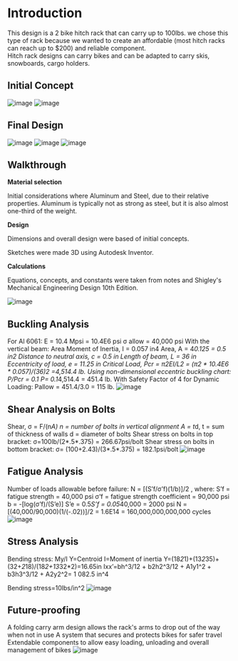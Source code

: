 # Introduction
This design is a 2 bike hitch rack that can carry up to 100lbs. we chose this type of rack because we wanted to create an affordable (most hitch racks can reach up to $200) and reliable component.  
Hitch rack designs can carry bikes and can be adapted to carry skis, snowboards, cargo holders. 

## Initial Concept
![image](https://github.com/fsalaita/Portfolio/assets/146680465/5c9f5a28-5823-422e-a872-3cb45426731a)
![image](https://github.com/fsalaita/Portfolio/assets/146680465/56e037c2-1e2b-4cef-8974-5a531caf7e5a)

## Final Design
![image](https://github.com/fsalaita/Portfolio/assets/146680465/6dde412f-ad9b-4f33-bc7b-eece75740845)
![image](https://github.com/fsalaita/Portfolio/assets/146680465/aa538a57-e97c-4495-883d-dde91190440e)
![image](https://github.com/fsalaita/Portfolio/assets/146680465/211adbc2-1306-4603-ae42-d49a084ff1b8)

## Walkthrough
**Material selection**

Initial considerations where Aluminum and Steel, due to their relative properties. Aluminum is typically not as strong as steel, but it is also almost one-third of the weight. 

**Design**

Dimensions and overall design were based of initial concepts.

Sketches were made 3D using Autodesk Inventor.

**Calculations**

Equations, concepts, and constants were taken from notes and Shigley's Mechanical Engineering Design 10th Edition.

![image](https://github.com/fsalaita/Portfolio/assets/146680465/a13fe782-0df4-40c6-95d1-c2da2843338a)

## Buckling Analysis
For Al 6061:
	E = 10.4 Mpsi = 10.4E6 psi
	σ allow = 40,000 psi
With the vertical beam:
	Area Moment of Inertia, I = 0.057 in4
	Area, A = 4*0.125 = 0.5 in2
	Distance to neutral axis, c = 0.5 in
	Length of beam, L = 36 in
	Eccentricity of load, e = 11.25 in
Critical Load, Pcr = π2EI/L2 = (π2 * 10.4E6 * 0.057)/(36)2 =4,514.4 lb.
Using non-dimensional eccentric buckling chart: P/Pcr = 0.1
	P= 0.1*4,514.4 = 451.4 lb.
With Safety Factor of 4 for Dynamic Loading: Pallow = 451.4/3.0 = 115 lb. 
![image](https://github.com/fsalaita/Portfolio/assets/146680465/806f9f3f-90bb-429f-b057-2113468998a6)

## Shear Analysis on Bolts
Shear, σ = F/(n*A)
	n = number of bolts in vertical alignment
	A = t*d,
		t = sum of thickness of walls
		d = diameter of bolts
Shear stress on bolts in top bracket: 
	σ=100lb/(2*.5*.375) = 266.67psi/bolt
Shear stress on bolts in bottom bracket:
	σ= (100+2.43)/(3*.5*.375) = 182.1psi/bolt 
![image](https://github.com/fsalaita/Portfolio/assets/146680465/a1ca33f9-9483-44af-b232-fa26785fc43e)

## Fatigue Analysis
Number of loads allowable before failure:
N = [(S’f/σ’f)(1/b)]/2 , where:
	S’f = fatigue strength = 40,000 psi
	σ’f = fatigue strength coefficient =  90,000 psi
	b = -[log(σ’f)/(S’e)]
		S’e = 0.5*S’f = 0.05*40,000 = 2000 psi
N = [(40,000/90,000)(1/(-.02))]/2 = 1.6E14 = 160,000,000,000,000 cycles
![image](https://github.com/fsalaita/Portfolio/assets/146680465/e6c66923-6108-4cda-b44d-ad2ffceb6b43)

## Stress Analysis
Bending stress: My/I 
	Y=Centroid
	 I=Moment of inertia
	Y=(18*2*1)+(13*2*35)+(32+*2*18)/(18*2+13*32*2)=16.65in
	Ixx’=bh^3/12 + b2h2^3/12 + A1y1^2 + b3h3^3/12 + A2y2^2= 1         082.5 in^4

Bending stress=10lbs/in^2
![image](https://github.com/fsalaita/Portfolio/assets/146680465/da872974-3347-4a66-9f14-d4028dbf4d6c)

## Future-proofing
A folding carry arm design allows the rack's arms to drop out of the way when not in use
A system that secures and protects bikes for safer travel
Extendable components to allow easy loading, unloading and overall management of bikes 
![image](https://github.com/fsalaita/Portfolio/assets/146680465/daa29fdf-49fe-4a2e-838f-94ec7c672738)






